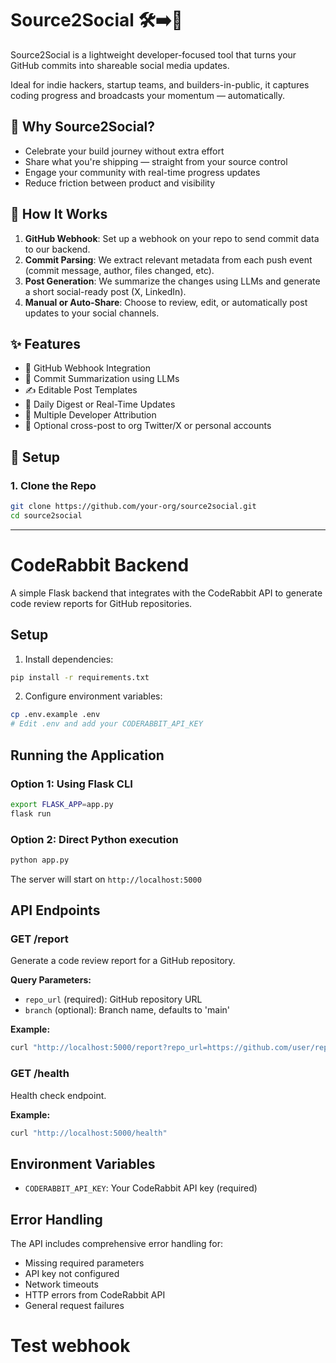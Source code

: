 # Source2Social 🛠️➡️📣

Source2Social is a lightweight developer-focused tool that turns your GitHub commits into shareable social media updates.

Ideal for indie hackers, startup teams, and builders-in-public, it captures coding progress and broadcasts your momentum — automatically.

## 🚀 Why Source2Social?

- Celebrate your build journey without extra effort
- Share what you're shipping — straight from your source control
- Engage your community with real-time progress updates
- Reduce friction between product and visibility

## 🧠 How It Works

1. **GitHub Webhook**: Set up a webhook on your repo to send commit data to our backend.
2. **Commit Parsing**: We extract relevant metadata from each push event (commit message, author, files changed, etc).
3. **Post Generation**: We summarize the changes using LLMs and generate a short social-ready post (X, LinkedIn).
4. **Manual or Auto-Share**: Choose to review, edit, or automatically post updates to your social channels.

## ✨ Features

- 📡 GitHub Webhook Integration
- 🧠 Commit Summarization using LLMs
- ✍️ Editable Post Templates
- 📅 Daily Digest or Real-Time Updates
- 👥 Multiple Developer Attribution
- 🔄 Optional cross-post to org Twitter/X or personal accounts

## 🔧 Setup

### 1. Clone the Repo

```bash
git clone https://github.com/your-org/source2social.git
cd source2social
```

---

# CodeRabbit Backend

A simple Flask backend that integrates with the CodeRabbit API to generate code review reports for GitHub repositories.

## Setup

1. Install dependencies:
```bash
pip install -r requirements.txt
```

2. Configure environment variables:
```bash
cp .env.example .env
# Edit .env and add your CODERABBIT_API_KEY
```

## Running the Application

### Option 1: Using Flask CLI
```bash
export FLASK_APP=app.py
flask run
```

### Option 2: Direct Python execution
```bash
python app.py
```

The server will start on `http://localhost:5000`

## API Endpoints

### GET /report
Generate a code review report for a GitHub repository.

**Query Parameters:**
- `repo_url` (required): GitHub repository URL
- `branch` (optional): Branch name, defaults to 'main'

**Example:**
```bash
curl "http://localhost:5000/report?repo_url=https://github.com/user/repo&branch=main"
```

### GET /health
Health check endpoint.

**Example:**
```bash
curl "http://localhost:5000/health"
```

## Environment Variables

- `CODERABBIT_API_KEY`: Your CodeRabbit API key (required)

## Error Handling

The API includes comprehensive error handling for:
- Missing required parameters
- API key not configured
- Network timeouts
- HTTP errors from CodeRabbit API
- General request failures
# Test webhook
